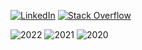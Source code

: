 [![LinkedIn](https://img.shields.io/badge/LinkedIn-Furkan%20Yavuz-0077B5?style=for-the-badge&logo=linkedin)](https://www.linkedin.com/in/furkanyavuz)
[![Stack Overflow](https://img.shields.io/badge/Stack%20Overflow-1.8k-FE7A16?style=for-the-badge&logo=stackoverflow)](https://stackoverflow.com/users/4988996/furkan-yavuz)

![2022](https://user-images.githubusercontent.com/2248168/213127038-56965322-268e-483a-a317-594da9c5f631.png)
![2021](https://user-images.githubusercontent.com/2248168/175069745-edceb1b0-a2db-4adc-8147-e46be72a57cb.png)
![2020](https://user-images.githubusercontent.com/2248168/213127590-8760f1e5-80d8-4c15-b734-b5b665cf1e58.png)
